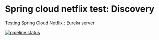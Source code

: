 Spring cloud netflix test: Discovery
============
Testing Spring Cloud Netflix : Eureka server

[![pipeline status](https://gitlab.com/etiennepeiniau/spring-cloud-netflix-test-discovery/badges/master/pipeline.svg)](https://gitlab.com/etiennepeiniau/spring-cloud-netflix-test-discovery/commits/master)